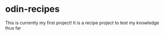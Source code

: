 # odin-recipes
This is currently my first project!
It is a recipe project to test my knowledge thus far